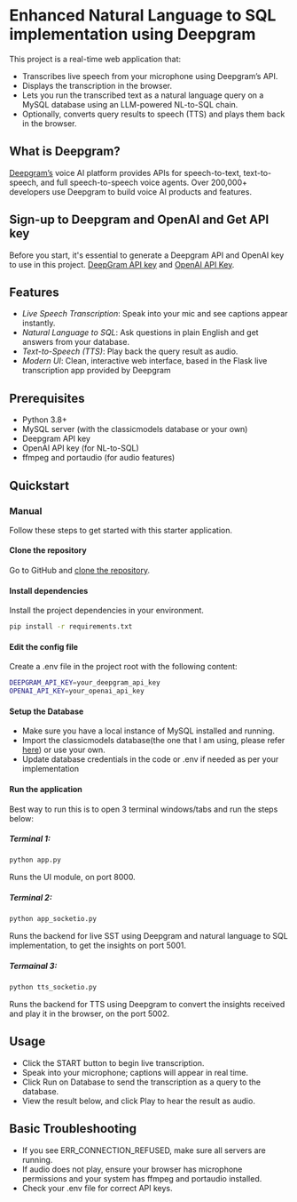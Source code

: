# Enhanced Natural Language to SQL implementation using Deepgram

This project is a real-time web application that:
- Transcribes live speech from your microphone using Deepgram’s API.
- Displays the transcription in the browser.
- Lets you run the transcribed text as a natural language query on a MySQL database using an LLM-powered NL-to-SQL chain.
- Optionally, converts query results to speech (TTS) and plays them back in the browser.

## What is Deepgram?

[Deepgram’s](https://deepgram.com/) voice AI platform provides APIs for speech-to-text, text-to-speech, and full speech-to-speech voice agents. Over 200,000+ developers use Deepgram to build voice AI products and features.

## Sign-up to Deepgram and OpenAI and Get API key

Before you start, it's essential to generate a Deepgram API and OpenAI key to use in this project. [DeepGram API key](https://console.deepgram.com/signup?jump=keys) and [OpenAI API Key](https://platform.openai.com).

## Features
- *Live Speech Transcription*: Speak into your mic and see captions appear instantly.
- *Natural Language to SQL*: Ask questions in plain English and get answers from your database.
- *Text-to-Speech (TTS)*: Play back the query result as audio.
- *Modern UI*: Clean, interactive web interface, based in the Flask live transcription app provided by Deepgram

## Prerequisites
- Python 3.8+
- MySQL server (with the classicmodels database or your own)
- Deepgram API key
- OpenAI API key (for NL-to-SQL)
- ffmpeg and portaudio (for audio features)

## Quickstart

### Manual

Follow these steps to get started with this starter application.

#### Clone the repository

Go to GitHub and [clone the repository](https://github.com/avnishkanungo/NLToSQLEnhanced.git).

#### Install dependencies

Install the project dependencies in your environment.

```bash
pip install -r requirements.txt
```

#### Edit the config file

Create a .env file in the project root with the following content:

```bash
DEEPGRAM_API_KEY=your_deepgram_api_key
OPENAI_API_KEY=your_openai_api_key
```

#### Setup the Database

- Make sure you have a local instance of MySQL installed and running.
- Import the classicmodels database(the one that I am using, please refer [here](https://www.mysqltutorial.org/getting-started-with-mysql/mysql-sample-database/)) or use your own.
- Update database credentials in the code or .env if needed as per your implementation

#### Run the application

Best way to run this is to open 3 terminal windows/tabs and run the steps below:

##### Terminal 1:

```bash
python app.py
```
Runs the UI module, on port 8000.


##### Terminal 2:

```bash
python app_socketio.py
```
Runs the backend for live SST using Deepgram and natural language to SQL implementation, to get the insights on port 5001.

##### Termainal 3:
```bash
python tts_socketio.py
```
Runs the backend for TTS using Deepgram to convert the insights received and play it in the browser, on the port 5002.

## Usage

- Click the START button to begin live transcription.
- Speak into your microphone; captions will appear in real time.
- Click Run on Database to send the transcription as a query to the database.
- View the result below, and click Play to hear the result as audio.

## Basic Troubleshooting

- If you see ERR_CONNECTION_REFUSED, make sure all servers are running.
- If audio does not play, ensure your browser has microphone permissions and your system has ffmpeg and portaudio installed.
- Check your .env file for correct API keys.

